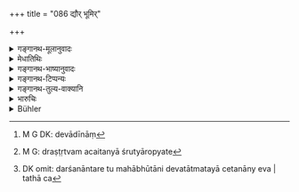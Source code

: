 +++
title = "086 द्यौर् भूमिर्"

+++

<details><summary>गङ्गानथ-मूलानुवादः</summary>

‘Heaven, earth, water, heart, moon, sun, fire, death-god, wind, night, the two twilights, and morality know the conduct of all corporeal beings.’—(86)
</details>

<details><summary>मेधातिथिः</summary>

**हृदय**शब्देन हृदयायतनो लिङ्गपुरुष उच्यते । दिवादीनां[^३०६] द्रष्टृत्वम् अचेतनेषु चैतन्यम् आरोप्यते[^३०७] । दर्शनान्तरे तु महाभूतानि देवतात्मतया चेतनान्य् एव । तथा च[^३०८] पृथिवी भारावतरणाय ब्रह्माणम् उपागमद् इति वर्ण्यते । सर्वगतत्वात् तेषां न किंचिद् अप्रत्ययम् अस्तीति सर्वशरीरिणां वृत्तं शीलं चात्मनः कायगतं शुभम् अशुभं च जानते ॥ ८.८६ ॥


[^३०८]:
     DK omit: darśanāntare tu mahābhūtāni devatātmatayā cetanāny eva | tathā ca


[^३०७]:
     M G: draṣṭṛtvam acaitanyā śrutyāropyate


[^३०६]:
     M G DK: devādīnāṃ
</details>

<details><summary>गङ्गानथ-भाष्यानुवादः</summary>

The question ending as to who are the gods that see the sin committed secretly and in private, the text puts forward present verse.

The term ‘*heart*’ stands for the subtle spirit located in the heart. The Heaven and the rest are spoken of as ‘seers’ figuratively;—though they are insentient, they are represented as sentient. According to other philosophical systems, all the great elemental substances are portions of gods, and as such actually sentient; *e.g*., it is described that the earth went to Brahmā, in order to seek for help in relieving her of the burden of sinners.

The gods being all-pervading, there is nothing unknown to them; hence they know the conduct and character, as also the good and bad points in the body of the soul.—(86)
</details>

<details><summary>गङ्गानथ-टिप्पन्यः</summary>

This verse is quoted in *Smṛticandrikā* (Vyavahāra, p. 200);—in
*Kṛtyakalpataru* (33b),—and in *Vīramitrodaya* (Vyavahāra, p. 53b).
</details>

<details><summary>गङ्गानथ-तुल्य-वाक्यानि</summary>

**(verses 8.79-86)  
**

See Comparative notes for [Verse
8.79](http://www.wisdomlib.org/hinduism/book/manusmriti-with-the-commentary-of-medhatithi/d/doc200984.html#comparative-notes "English translation of verse").
</details>

<details><summary>भारुचिः</summary>

देवास् ते इत्य् उच्यन्ते —
अन्तरपूरुषः स्वक्षेत्रज्ञो ऽन्तर्यामी परमात्मा । एवं च न रहस्य् अपि पापं वर्तयेद् न को ऽपि । यतश् चैतद् एवम् । अतस् तेषां नियम उच्यते
</details>

<details><summary>Bühler</summary>

086	'The sky, the earth, the waters, (the male in) the heart, the moon, the sun, the fire, Yama and the wind, the night, the two twilights, and justice know the conduct of all corporeal beings.'
</details>
